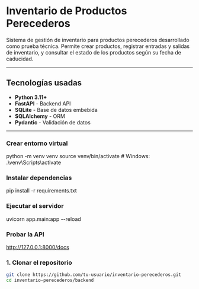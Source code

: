 # Inventario de Productos Perecederos

Sistema de gestión de inventario para productos perecederos desarrollado como prueba técnica. Permite crear productos, registrar entradas y salidas de inventario, y consultar el estado de los productos según su fecha de caducidad.

---

## Tecnologías usadas

- **Python 3.11+**
- **FastAPI** - Backend API
- **SQLite** - Base de datos embebida
- **SQLAlchemy** - ORM
- **Pydantic** - Validación de datos

---

### Crear entorno virtual
python -m venv venv
source venv/bin/activate  # Windows: .\venv\Scripts\activate
### Instalar dependencias
pip install -r requirements.txt

### Ejecutar el servidor
uvicorn app.main:app --reload

### Probar la API
http://127.0.0.1:8000/docs

### 1. Clonar el repositorio

```bash
git clone https://github.com/tu-usuario/inventario-perecederos.git
cd inventario-perecederos/backend
